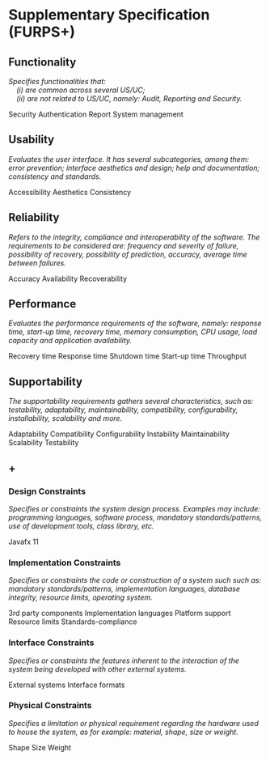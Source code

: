 # Supplementary Specification (FURPS+)

## Functionality

_Specifies functionalities that:  
&nbsp; &nbsp; (i) are common across several US/UC;  
&nbsp; &nbsp; (ii) are not related to US/UC, namely: Audit, Reporting and Security._

Security
Authentication
Report
System management

## Usability

_Evaluates the user interface. It has several subcategories,
among them: error prevention; interface aesthetics and design; help and
documentation; consistency and standards._

Accessibility
Aesthetics
Consistency

## Reliability

_Refers to the integrity, compliance and interoperability of the software. The requirements to be considered are: frequency and severity of failure, possibility of recovery, possibility of prediction, accuracy, average time between failures._

Accuracy
Availability
Recoverability

## Performance

_Evaluates the performance requirements of the software, namely: response time, start-up time, recovery time, memory consumption, CPU usage, load capacity and application availability._

Recovery time
Response time
Shutdown time
Start-up time
Throughput

## Supportability

_The supportability requirements gathers several characteristics, such as:
testability, adaptability, maintainability, compatibility,
configurability, installability, scalability and more._

Adaptability
Compatibility
Configurability
Instability
Maintainability
Scalability
Testability

## +

### Design Constraints

_Specifies or constraints the system design process. Examples may include: programming languages, software process, mandatory standards/patterns, use of development tools, class library, etc._

Javafx 11

### Implementation Constraints

_Specifies or constraints the code or construction of a system such
such as: mandatory standards/patterns, implementation languages,
database integrity, resource limits, operating system._

3rd party components
Implementation languages
Platform support
Resource limits
Standards-compliance

### Interface Constraints

_Specifies or constraints the features inherent to the interaction of the
system being developed with other external systems._

External systems
Interface formats

### Physical Constraints

_Specifies a limitation or physical requirement regarding the hardware used to house the system, as for example: material, shape, size or weight._

Shape
Size
Weight

